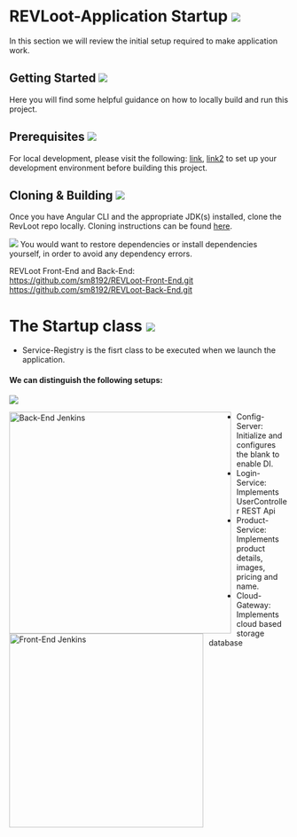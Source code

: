 # REVLoot-Application Startup <img src="https://img.shields.io/badge/RevLoot-Startup-orange"/>
In this section we will review the initial setup required to make application work.

## Getting Started  <img src="https://img.shields.io/badge/Ready-Set%20%26%20Go-brightgreen"/>
Here you will find some helpful guidance on how to locally build and run this project.

## Prerequisites  <img src="https://img.shields.io/badge/RevLoot-Requirement-critical"/>
For local development, please visit the following: [link](https://www.jetbrains.com/idea/download/#section=windows), [link2](https://code.visualstudio.com/download) to set up your development environment before building this project.

## Cloning & Building <img src="https://img.shields.io/badge/RevLoot-Build-success"/>
Once you have Angular CLI and the appropriate JDK(s) installed, clone the RevLoot repo locally. Cloning instructions can be found [here](https://docs.github.com/en/repositories/creating-and-managing-repositories/cloning-a-repository).

<img src="https://img.shields.io/badge/RevLoot-Note-red"/>   
You would want to restore dependencies or install dependencies yourself, in order to avoid any dependency errors. 

REVLoot Front-End and Back-End:  
https://github.com/sm8192/REVLoot-Front-End.git  
https://github.com/sm8192/REVLoot-Back-End.git


# The Startup class  <img src="https://img.shields.io/badge/RevLoot-Start-blue"/>
- Service-Registry is the fisrt class to be executed when we launch the application.

#### We can distinguish the following setups:   
<img src="https://img.shields.io/badge/RevLoot-Setups-lightgrey"/>  

<img src="https://media.discordapp.net/attachments/958080472615899188/960984413129277490/unknown.png?width=1141&height=607"
 alt="Back-End Jenkins"
 style="float: left; margin-right: 10px" 
 width="400"/>   <img src="https://media.discordapp.net/attachments/958080472615899188/960996033788272661/unknown.png?width=1009&height=606"
 alt="Front-End Jenkins"
 style="float: left; margin-right: 10px" 
  width="350"/>                    
- Config-Server: Initialize and configures the blank to enable DI.
- Login-Service: Implements UserController REST Api
- Product-Service: Implements product details, images, pricing and name.
- Cloud-Gateway: Implements cloud based storage database 


